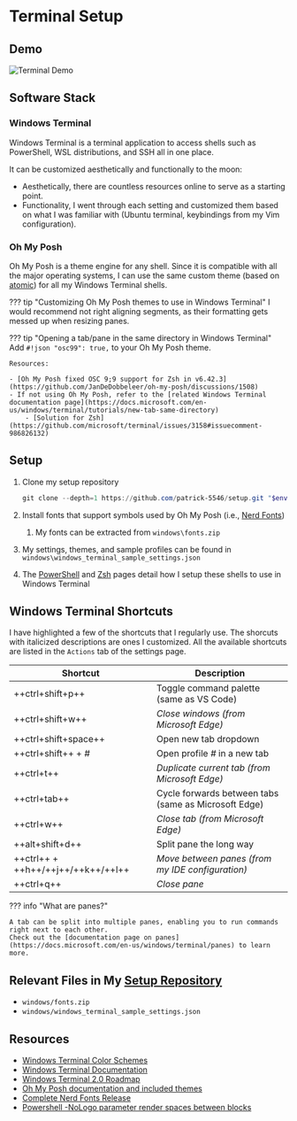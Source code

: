 # Terminal Setup

## Demo

![Terminal Demo](../../assets/terminal_demo.gif)

## Software Stack

### Windows Terminal

Windows Terminal is a terminal application to access shells such as PowerShell, WSL distributions, and SSH all in one place.

It can be customized aesthetically and functionally to the moon:

- Aesthetically, there are countless resources online to serve as a starting point.
- Functionality, I went through each setting and customized them based on what I was familiar with (Ubuntu terminal, keybindings from my Vim configuration).

### Oh My Posh

Oh My Posh is a theme engine for any shell. Since it is compatible with all the major operating systems,
I can use the same custom theme (based on [atomic](https://ohmyposh.dev/docs/themes#atomic))
for all my Windows Terminal shells.

??? tip "Customizing Oh My Posh themes to use in Windows Terminal"
    I would recommend not right aligning segments, as their formatting gets messed up when resizing panes.

??? tip "Opening a tab/pane in the same directory in Windows Terminal"
    Add `#!json "osc99": true,` to your Oh My Posh theme.

    Resources:

    - [Oh My Posh fixed OSC 9;9 support for Zsh in v6.42.3](https://github.com/JanDeDobbeleer/oh-my-posh/discussions/1508)
    - If not using Oh My Posh, refer to the [related Windows Terminal documentation page](https://docs.microsoft.com/en-us/windows/terminal/tutorials/new-tab-same-directory)
        - [Solution for Zsh](https://github.com/microsoft/terminal/issues/3158#issuecomment-986826132)

## Setup

1. Clone my setup repository

    ``` powershell
    git clone --depth=1 https://github.com/patrick-5546/setup.git "$env:USERPROFILE\git_projects\.setup"
    ```

2. Install fonts that support symbols used by Oh My Posh (i.e., [Nerd Fonts](https://www.nerdfonts.com/font-downloads))
    1. My fonts can be extracted from `windows\fonts.zip`

3. My settings, themes, and sample profiles can be found in `windows\windows_terminal_sample_settings.json`

4. The [PowerShell](./powershell.md) and [Zsh](./zsh.md) pages detail how I setup these shells to use in Windows Terminal

## Windows Terminal Shortcuts

I have highlighted a few of the shortcuts that I regularly use. The shorcuts with italicized descriptions are ones I customized.
All the available shortcuts are listed in the `Actions` tab of the settings page.

| Shortcut     | Description                          |
| ----------- | ------------------------------------ |
| ++ctrl+shift+p++ | Toggle command palette (same as VS Code) |
| ++ctrl+shift+w++ | *Close windows (from Microsoft Edge)* |
| ++ctrl+shift+space++ | Open new tab dropdown |
| ++ctrl+shift++ + *#* | Open profile *#* in a new tab |
| ++ctrl+t++ | *Duplicate current tab (from Microsoft Edge)* |
| ++ctrl+tab++ | Cycle forwards between tabs (same as Microsoft Edge) |
| ++ctrl+w++ | *Close tab (from Microsoft Edge)* |
| ++alt+shift+d++ | Split pane the long way |
| ++ctrl++ + ++h++/++j++/++k++/++l++ | *Move between panes (from my IDE configuration)* |
| ++ctrl+q++ | *Close pane* |

??? info "What are panes?"

    A tab can be split into multiple panes, enabling you to run commands right next to each other.
    Check out the [documentation page on panes](https://docs.microsoft.com/en-us/windows/terminal/panes) to learn more.

## Relevant Files in My [Setup Repository](https://github.com/patrick-5546/setup)

- `windows/fonts.zip`
- `windows/windows_terminal_sample_settings.json`

## Resources

- [Windows Terminal Color Schemes](https://www.thomasmaurer.ch/2020/06/my-windows-terminal-color-schemes/)
- [Windows Terminal Documentation](https://docs.microsoft.com/en-us/windows/terminal/)
- [Windows Terminal 2.0 Roadmap](https://github.com/microsoft/terminal/blob/main/doc/terminal-v2-roadmap.md)
- [Oh My Posh documentation and included themes](https://ohmyposh.dev/docs)
- [Complete Nerd Fonts Release](https://github.com/ryanoasis/nerd-fonts/releases/tag/v2.1.0)
- [Powershell -NoLogo parameter render spaces between blocks](https://github.com/JanDeDobbeleer/oh-my-posh/issues/172#issuecomment-912132691)
